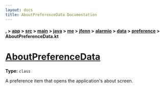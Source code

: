 ```yaml
---
layout: docs
title: AboutPreferenceData Documentation
---
```

#### [.](./../../../../../../../../../index) > [app](./../../../../../../../../index) > [src](./../../../../../../../index) > [main](./../../../../../../index) > [java](./../../../../../index) > [me](./../../../../index) > [jfenn](./../../../index) > [alarmio](./../../index) > [data](./../index) > [preference](./index) > **AboutPreferenceData.kt**

# [AboutPreferenceData](https://github.com/fennifith/Alarmio/blob/master/app/src/main/java/me/jfenn/alarmio/data/preference/AboutPreferenceData.kt#L8)

**Type:** `class`

A preference item that opens the application's about screen. 












